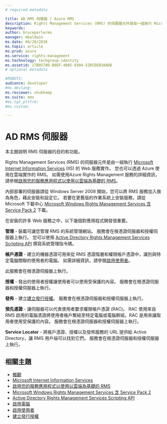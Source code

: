 ```yaml
---
# required metadata

title: AD RMS 伺服器 | Azure RMS
description: Rights Management Services (RMS) 的伺服器元件是由一組執行 Microsoft Internet Information Services 的 Web 服務實作。
keywords:
author: bruceperlerms
manager: mbaldwin
ms.date: 04/28/2016
ms.topic: article
ms.prod: azure
ms.service: rights-management
ms.technology: techgroup-identity
ms.assetid: 17B05780-B0EF-4805-8304-52DCDEB3AADB
# optional metadata

#ROBOTS:
audience: developer
#ms.devlang:
ms.reviewer: shubhamp
ms.suite: ems
#ms.tgt_pltfrm:
#ms.custom:

---
```


# AD RMS 伺服器

本主題說明 RMS 伺服器的目的和功能。

Rights Management Services (RMS) 的伺服器元件是由一組執行 [Microsoft Internet Information Services](http://www.iis.net/overview) (IIS) 的 Web 服務實作。 您也可以透過 Azure 使用在雲端實作的 RMS。 如需使用Azure Rights Management 服務的詳細資訊，請參閱[啟用您的服務應用程式以使用以雲端為基礎的 RMS](how-to-use-file-api-with-aadrm-cloud.md)。

內部部署的伺服器請從 Windows Server 2008 開始，您可以將 RMS 服務加入做為角色，藉此安裝和設定它。 若要在更舊版的作業系統上安裝服務，請從 Microsoft 下載中心 [Microsoft Windows Rights Management Services 含 Service Pack 2](http://www.microsoft.com/download/en/details.aspx?id=4909) 下載。

在安裝的許多 Web 服務之中，以下幾個對應用程式開發很重要。

**管理** - 裝載可讓您管理 RMS 的系統管理網站。 服務會在根憑證伺服器和授權伺服器上執行。 您可以使用 [Active Directory Rights Management Services Scripting API](https://msdn.microsoft.com/library/Bb968797) 撰寫系統管理指令碼。

**帳戶憑證** - 建立的機器憑證可用來從 RMS 憑證階層和權限帳戶憑證中，識別與特定電腦關聯的使用者的電腦。 如需詳細資訊，請參閱[啟用使用者](https://msdn.microsoft.com/library/Cc530378)。

此服務會在根憑證伺服器上執行。

**授權** - 發出的使用者授權讓使用者可以使用受保護的內容。 服務會在根憑證伺服器和授權伺服器上執行。

**發佈** - 建立[建立發行授權](https://msdn.microsoft.com/library/Aa362355)。 服務會在根憑證伺服器和授權伺服器上執行。

**預先憑證** - 讓伺服器可以代表使用者要求權限帳戶憑證 (RAC)。 RAC 使用來自 RMS 啟用的電腦憑證將使用者帳戶繫結至特定電腦或電腦群組，RAC 是用來讓取用者使用受保護的內容。 服務會在根憑證伺服器和授權伺服器上執行。

**Service Locator** - 將帳戶憑證、授權以及發佈服務的 URL 提供給 Active Directory，讓 RMS 用戶端可以找到它們。 服務會在根憑證伺服器和授權伺服器上執行。

 

## 相關主題 ##
* [概觀](ad-rms-overview.md)
* [Microsoft Internet Information Services](http://www.iis.net/overview)
* [啟用您的服務應用程式以使用以雲端為基礎的 RMS](how-to-use-file-api-with-aadrm-cloud.md)
* [Microsoft Windows Rights Management Services 含 Service Pack 2](http://www.microsoft.com/download/en/details.aspx?id=4909)
* [Active Directory Rights Management Services Scripting API](https://msdn.microsoft.com/library/Bb968797)
* [啟用電腦](https://msdn.microsoft.com/library/Cc530377)
* [啟用使用者](https://msdn.microsoft.com/library/Cc530378)
* [建立發行授權](https://msdn.microsoft.com/library/Aa362355)

 

 


<!--HONumber=Apr16_HO4-->


